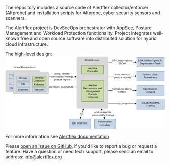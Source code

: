 The repository includes a source code of Alertflex collector/enforcer (Altprobe) and installation scripts for Altprobe, cyber security sensors and scanners.

The Alertflex project is DevSecOps orchestrator with AppSec, Posture Management and Workload Protection functionality. Project integrates well-known free and open source software into distributed solution for hybrid cloud infrastructure.

The high-level design:
![](https://github.com/alertflex/altprobe/blob/master/img/arch.png)

For more information see [Alertflex documentation](https://alertflex.github.io/doc)

Please [open an issue on GitHub](https://github.com/alertflex/altprobe/issues), if you'd like to report a bug or request a feature.
Have a question or need tech support, please send an email to address: info@alertflex.org

